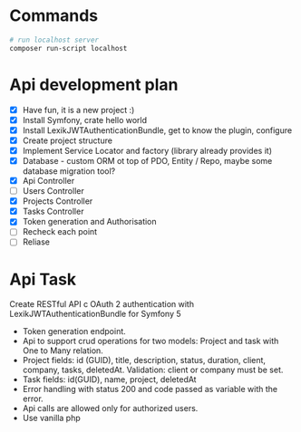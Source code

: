 # Commands
```sh
# run localhost server
composer run-script localhost
```

# Api development plan
- [x] Have fun, it is a new project :)
- [X] Install Symfony, crate hello world
- [X] Install LexikJWTAuthenticationBundle, get to know the plugin, configure
- [X] Create project structure
- [X] Implement Service Locator and factory (library already provides it)
- [X] Database - custom ORM ot top of PDO, Entity / Repo, maybe some database migration tool?
- [X] Api Controller
- [ ] Users Controller
- [X] Projects Controller
- [X] Tasks Controller
- [X] Token generation and Authorisation
- [ ] Recheck each point
- [ ] Reliase

# Api Task

Create RESTful API с OAuth 2 authentication with LexikJWTAuthenticationBundle for Symfony 5

- Token generation endpoint.
- Api to support crud operations for two models: Project and task with One to Many relation.
- Project fields: id (GUID), title, description, status, duration, client, company, tasks, deletedAt. Validation: client or company must be set.
- Task fields: id(GUID), name, project, deletedAt
- Error handling with status 200 and code passed as variable with the error.
- Api calls are allowed only for authorized users.
- Use vanilla php

